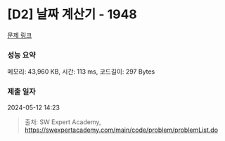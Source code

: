 # [D2] 날짜 계산기 - 1948 

[문제 링크](https://swexpertacademy.com/main/code/problem/problemDetail.do?contestProbId=AV5PnnU6AOsDFAUq) 

### 성능 요약

메모리: 43,960 KB, 시간: 113 ms, 코드길이: 297 Bytes

### 제출 일자

2024-05-12 14:23



> 출처: SW Expert Academy, https://swexpertacademy.com/main/code/problem/problemList.do